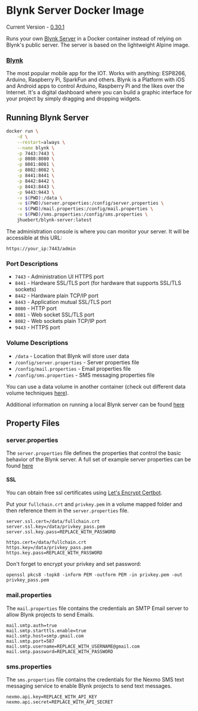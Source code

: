 # Blynk Server Docker Image

Current Version - [0.30.1](https://github.com/blynkkk/blynk-server/releases/tag/v0.30.1)

Runs your own [Blynk Server](https://github.com/blynkkk/blynk-server) in a Docker container instead of relying on Blynk's public server.
The server is based on the lightweight Alpine image.

### [Blynk](http://www.blynk.cc)
The most popular mobile app for the IOT. Works with anything: ESP8266, Arduino, Raspberry Pi, SparkFun and others.
Blynk is a Platform with iOS and Android apps to control Arduino, Raspberry Pi and the likes over the Internet.
It's a digital dashboard where you can build a graphic interface for your project by simply dragging and dropping widgets.

## Running Blynk Server

```sh
docker run \
    -d \
    --restart=always \
    --name blynk \
    -p 7443:7443 \
    -p 8080:8080 \
    -p 8081:8081 \
    -p 8082:8082 \
    -p 8441:8441 \
    -p 8442:8442 \
    -p 8443:8443 \
    -p 9443:9443 \
    -v $(PWD):/data \
    -v $(PWD)/server.properties:/config/server.properties \
    -v $(PWD)/mail.properties:/config/mail.properties \
    -v $(PWD)/sms.properties:/config/sms.properties \
    jhuebert/blynk-server:latest
```


The administration console is where you can monitor your server. It will be accessible at this URL:
```
https://your_ip:7443/admin
```


### Port Descriptions
- `7443` - Administration UI HTTPS port
- `8441` - Hardware SSL/TLS port (for hardware that supports SSL/TLS sockets)
- `8442` - Hardware plain TCP/IP port
- `8443` - Application mutual SSL/TLS port
- `8080` - HTTP port
- `8081` - Web socket SSL/TLS port
- `8082` - Web sockets plain TCP/IP port
- `9443` - HTTPS port

### Volume Descriptions
- `/data` - Location that Blynk will store user data
- `/config/server.properties` - Server properties file
- `/config/mail.properties` - Email properties file
- `/config/sms.properties` - SMS messaging properties file

You can use a data volume in another container (check out different data volume techniques [here](https://docs.docker.com/engine/tutorials/dockervolumes/)).

Additional information on running a local Blynk server can be found [here](http://help.blynk.cc/blynk-local-server/local-server)

## Property Files

### server.properties
The `server.properties` file defines the properties that control the basic behavior of the Blynk server. A full set of example server properties can be found [here](https://github.com/blynkkk/blynk-server/blob/master/server/core/src/main/resources/server.properties)

#### SSL
You can obtain free ssl certificates using [Let's Encrypt Certbot](https://certbot.eff.org/).

Put your `fullchain.crt` and `privkey.pem` in a volume mapped folder and then reference them in the `server.properties` file.

```
server.ssl.cert=/data/fullchain.crt
server.ssl.key=/data/privkey_pass.pem
server.ssl.key.pass=REPLACE_WITH_PASSWORD

https.cert=/data/fullchain.crt
https.key=/data/privkey_pass.pem
https.key.pass=REPLACE_WITH_PASSWORD
```


Don't forget to encrypt your privkey and set password:
```
openssl pkcs8 -topk8 -inform PEM -outform PEM -in privkey.pem -out privkey_pass.pem
```


### mail.properties
The `mail.properties` file contains the credentials an SMTP Email server to allow Blynk projects to send Emails.
```
mail.smtp.auth=true
mail.smtp.starttls.enable=true
mail.smtp.host=smtp.gmail.com
mail.smtp.port=587
mail.smtp.username=REPLACE_WITH_USERNAME@gmail.com
mail.smtp.password=REPLACE_WITH_PASSWORD
```


### sms.properties
The `sms.properties` file contains the credentials for the Nexmo SMS text messaging service to enable Blynk projects to send text messages.
```
nexmo.api.key=REPLACE_WITH_API_KEY
nexmo.api.secret=REPLACE_WITH_API_SECRET
```
